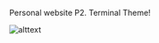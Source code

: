 Personal website P2. Terminal Theme!

![alttext](https://cdn.discordapp.com/attachments/819708434126995528/1279003916906008658/Screenshot_2024-08-30_at_2.04.08_AM.png?ex=66d2dcb8&is=66d18b38&hm=72c376faeaabaed43c166a83dd66f758eb864c3d9739585487688fc5e55b99bb&)
